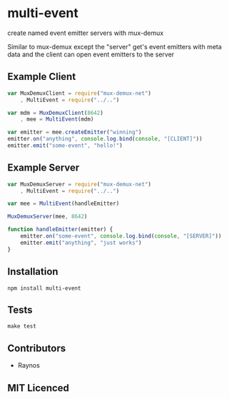 # multi-event

create named event emitter servers with mux-demux

Similar to mux-demux except the "server" get's event emitters with meta data and the client can open event emitters to the server

## Example Client

``` js
var MuxDemuxClient = require("mux-demux-net")
    , MultiEvent = require("../..")

var mdm = MuxDemuxClient(8642)
    , mee = MultiEvent(mdm)

var emitter = mee.createEmitter("winning")
emitter.on("anything", console.log.bind(console, "[CLIENT]"))
emitter.emit("some-event", "hello!")
```

## Example Server

``` js
var MuxDemuxServer = require("mux-demux-net")
    , MultiEvent = require("../..")

var mee = MultiEvent(handleEmitter)

MuxDemuxServer(mee, 8642)

function handleEmitter(emitter) {
    emitter.on("some-event", console.log.bind(console, "[SERVER]"))
    emitter.emit("anything", "just works")
}
```

## Installation

`npm install multi-event`

## Tests

`make test`

## Contributors

 - Raynos

## MIT Licenced

  [1]: https://secure.travis-ci.org/Raynos/multi-event.png
  [2]: http://travis-ci.org/Raynos/multi-event